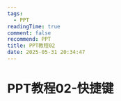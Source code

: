 ```yaml
---
tags:
  - PPT
readingTime: true
comment: false
recommend: PPT
title: PPT教程02
date: 2025-05-31 20:34:47
---
```


# PPT教程02-快捷键